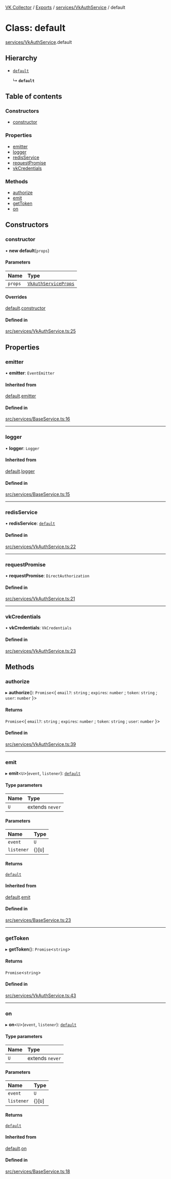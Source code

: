 [VK Collector](../README.md) / [Exports](../modules.md) / [services/VkAuthService](../modules/services_VkAuthService.md) / default

# Class: default

[services/VkAuthService](../modules/services_VkAuthService.md).default

## Hierarchy

- [`default`](services_BaseService.default.md)

  ↳ **`default`**

## Table of contents

### Constructors

- [constructor](services_VkAuthService.default.md#constructor)

### Properties

- [emitter](services_VkAuthService.default.md#emitter)
- [logger](services_VkAuthService.default.md#logger)
- [redisService](services_VkAuthService.default.md#redisservice)
- [requestPromise](services_VkAuthService.default.md#requestpromise)
- [vkCredentials](services_VkAuthService.default.md#vkcredentials)

### Methods

- [authorize](services_VkAuthService.default.md#authorize)
- [emit](services_VkAuthService.default.md#emit)
- [getToken](services_VkAuthService.default.md#gettoken)
- [on](services_VkAuthService.default.md#on)

## Constructors

### constructor

• **new default**(`props`)

#### Parameters

| Name | Type |
| :------ | :------ |
| `props` | [`VkAuthServiceProps`](../interfaces/services_VkAuthService.VkAuthServiceProps.md) |

#### Overrides

[default](services_BaseService.default.md).[constructor](services_BaseService.default.md#constructor)

#### Defined in

[src/services/VkAuthService.ts:25](https://github.com/digitalchat-ru/digitalchat-vk-collector/blob/f91fa2b/src/services/VkAuthService.ts#L25)

## Properties

### emitter

• **emitter**: `EventEmitter`

#### Inherited from

[default](services_BaseService.default.md).[emitter](services_BaseService.default.md#emitter)

#### Defined in

[src/services/BaseService.ts:16](https://github.com/digitalchat-ru/digitalchat-vk-collector/blob/f91fa2b/src/services/BaseService.ts#L16)

___

### logger

• **logger**: `Logger`

#### Inherited from

[default](services_BaseService.default.md).[logger](services_BaseService.default.md#logger)

#### Defined in

[src/services/BaseService.ts:15](https://github.com/digitalchat-ru/digitalchat-vk-collector/blob/f91fa2b/src/services/BaseService.ts#L15)

___

### redisService

• **redisService**: [`default`](services_RedisService.default.md)

#### Defined in

[src/services/VkAuthService.ts:22](https://github.com/digitalchat-ru/digitalchat-vk-collector/blob/f91fa2b/src/services/VkAuthService.ts#L22)

___

### requestPromise

• **requestPromise**: `DirectAuthorization`

#### Defined in

[src/services/VkAuthService.ts:21](https://github.com/digitalchat-ru/digitalchat-vk-collector/blob/f91fa2b/src/services/VkAuthService.ts#L21)

___

### vkCredentials

• **vkCredentials**: `VkCredentials`

#### Defined in

[src/services/VkAuthService.ts:23](https://github.com/digitalchat-ru/digitalchat-vk-collector/blob/f91fa2b/src/services/VkAuthService.ts#L23)

## Methods

### authorize

▸ **authorize**(): `Promise`<{ `email?`: `string` ; `expires`: `number` ; `token`: `string` ; `user`: `number`  }\>

#### Returns

`Promise`<{ `email?`: `string` ; `expires`: `number` ; `token`: `string` ; `user`: `number`  }\>

#### Defined in

[src/services/VkAuthService.ts:39](https://github.com/digitalchat-ru/digitalchat-vk-collector/blob/f91fa2b/src/services/VkAuthService.ts#L39)

___

### emit

▸ **emit**<`U`\>(`event`, `listener`): [`default`](services_VkAuthService.default.md)

#### Type parameters

| Name | Type |
| :------ | :------ |
| `U` | extends `never` |

#### Parameters

| Name | Type |
| :------ | :------ |
| `event` | `U` |
| `listener` | {}[`U`] |

#### Returns

[`default`](services_VkAuthService.default.md)

#### Inherited from

[default](services_BaseService.default.md).[emit](services_BaseService.default.md#emit)

#### Defined in

[src/services/BaseService.ts:23](https://github.com/digitalchat-ru/digitalchat-vk-collector/blob/f91fa2b/src/services/BaseService.ts#L23)

___

### getToken

▸ **getToken**(): `Promise`<`string`\>

#### Returns

`Promise`<`string`\>

#### Defined in

[src/services/VkAuthService.ts:43](https://github.com/digitalchat-ru/digitalchat-vk-collector/blob/f91fa2b/src/services/VkAuthService.ts#L43)

___

### on

▸ **on**<`U`\>(`event`, `listener`): [`default`](services_VkAuthService.default.md)

#### Type parameters

| Name | Type |
| :------ | :------ |
| `U` | extends `never` |

#### Parameters

| Name | Type |
| :------ | :------ |
| `event` | `U` |
| `listener` | {}[`U`] |

#### Returns

[`default`](services_VkAuthService.default.md)

#### Inherited from

[default](services_BaseService.default.md).[on](services_BaseService.default.md#on)

#### Defined in

[src/services/BaseService.ts:18](https://github.com/digitalchat-ru/digitalchat-vk-collector/blob/f91fa2b/src/services/BaseService.ts#L18)
